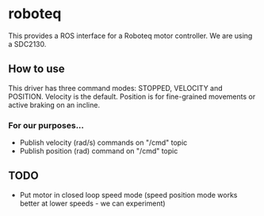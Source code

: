 roboteq
=======

This provides a ROS interface for a Roboteq motor controller. We are using a SDC2130. 

## How to use

This driver has three command modes: STOPPED, VELOCITY and POSITION. Velocity is the default. Position is for fine-grained movements or active braking on an incline. 

### For our purposes... 
- Publish velocity (rad/s) commands on "/cmd" topic
- Publish position (rad) command on "/cmd" topic


## TODO 
- Put motor in closed loop speed mode (speed position mode works better at lower speeds - we can experiment)